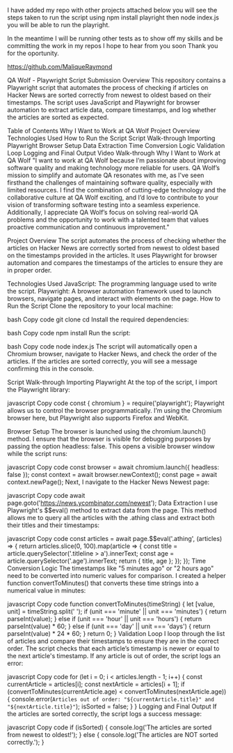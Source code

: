 I have added my repo with other projects attached below you will see the steps taken to run the script using npm install playright then node index.js you will be able to run the playright.

In the meantime I will be running other tests as to show off my skills and be committing the work in my repos I hope to hear from you soon Thank you for the oportunity.

https://github.com/MaliqueRaymond




QA Wolf - Playwright Script Submission
Overview
This repository contains a Playwright script that automates the process of checking if articles on Hacker News are sorted correctly from newest to oldest based on their timestamps. The script uses JavaScript and Playwright for browser automation to extract article data, compare timestamps, and log whether the articles are sorted as expected.

Table of Contents
Why I Want to Work at QA Wolf
Project Overview
Technologies Used
How to Run the Script
Script Walk-through
Importing Playwright
Browser Setup
Data Extraction
Time Conversion Logic
Validation Loop
Logging and Final Output
Video Walk-through
Why I Want to Work at QA Wolf
"I want to work at QA Wolf because I’m passionate about improving software quality and making technology more reliable for users. QA Wolf’s mission to simplify and automate QA resonates with me, as I've seen firsthand the challenges of maintaining software quality, especially with limited resources. I find the combination of cutting-edge technology and the collaborative culture at QA Wolf exciting, and I’d love to contribute to your vision of transforming software testing into a seamless experience. Additionally, I appreciate QA Wolf’s focus on solving real-world QA problems and the opportunity to work with a talented team that values proactive communication and continuous improvement."

Project Overview
The script automates the process of checking whether the articles on Hacker News are correctly sorted from newest to oldest based on the timestamps provided in the articles. It uses Playwright for browser automation and compares the timestamps of the articles to ensure they are in proper order.

Technologies Used
JavaScript: The programming language used to write the script.
Playwright: A browser automation framework used to launch browsers, navigate pages, and interact with elements on the page.
How to Run the Script
Clone the repository to your local machine:

bash
Copy code
git clone <repository-url>
cd <repository-folder>
Install the required dependencies:

bash
Copy code
npm install
Run the script:

bash
Copy code
node index.js
The script will automatically open a Chromium browser, navigate to Hacker News, and check the order of the articles. If the articles are sorted correctly, you will see a message confirming this in the console.

Script Walk-through
Importing Playwright
At the top of the script, I import the Playwright library:

javascript
Copy code
const { chromium } = require('playwright');
Playwright allows us to control the browser programmatically. I’m using the Chromium browser here, but Playwright also supports Firefox and WebKit.

Browser Setup
The browser is launched using the chromium.launch() method. I ensure that the browser is visible for debugging purposes by passing the option headless: false. This opens a visible browser window while the script runs:

javascript
Copy code
const browser = await chromium.launch({ headless: false });
const context = await browser.newContext();
const page = await context.newPage();
Next, I navigate to the Hacker News Newest page:

javascript
Copy code
await page.goto('https://news.ycombinator.com/newest');
Data Extraction
I use Playwright's $$eval() method to extract data from the page. This method allows me to query all the articles with the .athing class and extract both their titles and their timestamps:

javascript
Copy code
const articles = await page.$$eval('.athing', (articles) => {
  return articles.slice(0, 100).map(article => {
    const title = article.querySelector('.titleline > a').innerText;
    const age = article.querySelector('.age').innerText;
    return { title, age };
  });
});
Time Conversion Logic
The timestamps like "5 minutes ago" or "2 hours ago" need to be converted into numeric values for comparison. I created a helper function convertToMinutes() that converts these time strings into a numerical value in minutes:

javascript
Copy code
function convertToMinutes(timeString) {
  let [value, unit] = timeString.split(' ');
  if (unit === 'minute' || unit === 'minutes') {
    return parseInt(value);
  } else if (unit === 'hour' || unit === 'hours') {
    return parseInt(value) * 60;
  } else if (unit === 'day' || unit === 'days') {
    return parseInt(value) * 24 * 60;
  }
  return 0;
}
Validation Loop
I loop through the list of articles and compare their timestamps to ensure they are in the correct order. The script checks that each article’s timestamp is newer or equal to the next article's timestamp. If any article is out of order, the script logs an error:

javascript
Copy code
for (let i = 0; i < articles.length - 1; i++) {
  const currentArticle = articles[i];
  const nextArticle = articles[i + 1];
  if (convertToMinutes(currentArticle.age) < convertToMinutes(nextArticle.age)) {
    console.error(`Articles out of order: "${currentArticle.title}" and "${nextArticle.title}"`);
    isSorted = false;
  }
}
Logging and Final Output
If the articles are sorted correctly, the script logs a success message:

javascript
Copy code
if (isSorted) {
  console.log('The articles are sorted from newest to oldest!');
} else {
  console.log('The articles are NOT sorted correctly.');
}